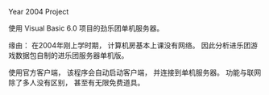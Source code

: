 Year 2004 Project

使用 Visual Basic 6.0 项目的劲乐团单机服务器。

缘由： 在2004年刚上学时期， 计算机房基本上课没有网络。
因此分析进乐团游戏数据包自制的进乐团服务器单机版。

使用官方客户端， 该程序会自动启动客户端， 并连接到单机服务器。
功能与联网除了多人没有区别， 甚至有无限免费道具。

